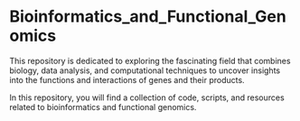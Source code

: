 # Bioinformatics_and_Functional_Genomics

This repository is dedicated to exploring the fascinating field that combines biology, data analysis, and computational techniques to uncover insights into the functions and interactions of genes and their products.

In this repository, you will find a collection of code, scripts, and resources related to bioinformatics and functional genomics.

